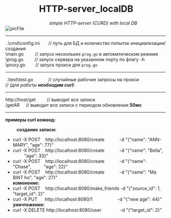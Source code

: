 # ​ ​ ​ ​ ​ ​ ​ ​ ​ ​ ​ ​ ​ ​ ​ ​ ​ HTTP-server_localDB
​ ​ ​ ​ ​ ​ ​ ​ ​ ​ ​ ​ ​ ​ ​ ​ ​ ​ ​ ​ ​ ​ ​ ​ ​ ​ ​ ​ ​ ​ ​ ​ ​ ​ ​
*simple HTTP-server (CURD) with local DB*  
​ ​ ​ ​ ​ ​ ​ ​ ​ ​ ​ ​ ​ ​ ​ ​ ​ ​ ​ ​ ​ ​ ​ ​ ​ ​ ​ ​ ​ ​ ​ ​ ​ ​ ​
![picFile](https://cdn-icons-png.flaticon.com/128/3767/3767084.png)

---

​                      .\cmd\config.ini           ​ ​ ​ ​ ​ ​ // путь для БД и количество попыток инициализации/создания  
​ ​ ​ ​ ​ ​ ​ ​ ​ ​         \main.go          ​ ​ ​ ​ ​ ​ ​ ​ // запуск нескольких `prog.go` в автоматическом режиме  
​ ​ ​ ​ ​ ​ ​ ​ ​ ​         \prog.go          ​ ​ ​ ​ ​ ​ ​ ​ // запуск сервера на указанном порту по флагу -h  
​ ​ ​ ​ ​ ​ ​ ​ ​ ​         \proxy.go           ​ ​ ​ ​ ​ ​ ​ // запуск прокси для `prog.go`

---

​                      .\test\test.go   ​ ​ ​ ​ ​ ​ ​ ​ ​ ​ ​ // случайные рабочие запросы на прокси  
                            ​ ​ ​ ​ ​ ​ ​ ​ ​ ​ ​ ​ ​ ​ ​ ​ ​
                            ​ ​ ​ ​ ​ ​ ​ ​ ​ ​ ​ ​ ​ ​ ​ ​ ​ // *(для работы **необходим curl**)*

---

http://host/get                              ​ ​ ​ ​ ​ ​ ​ ​ // выводит все записи  
                                   ​ ​ ​ ​ ​ ​ ​ ​ ​ ​ ​ ​ ​
​ ​ ​ ​ ​  /getAR                                    ​ ​ ​ ​ // выводит все записи с периодом обновления **50мс**

---

**примеры curl команд:**  

​ ​ ​ ​ ​ ​ ​ ​ ​ **создание записи:**
- curl -X POST    ​ ​ ​ http://localhost:8080/create            ​ ​ ​ ​ ​ ​ ​ ​ ​ ​ ​ -d "{"name": "ANN-MARY",                    "age": 77}"
- curl -X POST    ​ ​ ​ http://localhost:8080/create            ​ ​ ​ ​ ​ ​ ​ ​ ​ ​ ​ -d "{"name": "Bella", ​ ​ ​ ​ ​ ​ ​ ​ ​ ​ ​ "age": 33}"
- curl -X POST    ​ ​ ​ http://localhost:8080/create            ​ ​ ​ ​ ​ ​ ​ ​ ​ ​ ​ -d "{"name": "Chase",     ​ ​ ​ ​ ​ ​ ​ ​ ​ "age": 22}"
- curl -X POST    ​ ​ ​ http://localhost:8080/create            ​ ​ ​ ​ ​ ​ ​ ​ ​ ​ ​ -d "{"name": "Ma BiNT ho",                  "age": 27}"  
​ ​ **изменение:**
- curl -X POST    ​ ​ ​ http://localhost:8080/make_friends                            -d "{\"source_id\": 1, \"target_id\": 2}"
- curl -X PUT ​ ​ ​ ​ ​ http://localhost:8080/1 ​ ​ ​ ​ ​ ​ ​ ​ ​ ​ ​ ​ ​ ​ ​ ​ ​ ​ ​ -d "{\"new age\": 44}"  
​ ​ **уничтожение:**
- curl -X DELETE        http://localhost:8080/user        ​ ​ ​ ​ ​ ​ ​ ​ ​ ​ ​ ​ ​ ​ -d "{\"target_id\": 2}"
